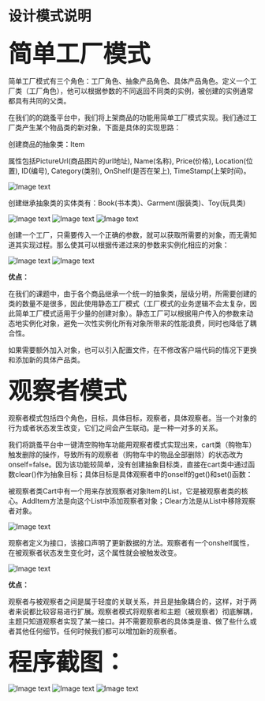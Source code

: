 # 设计模式说明

<font size=30><b> 简单工厂模式 </b></font>

简单工厂模式有三个角色：工厂角色、抽象产品角色、具体产品角色。定义一个工厂类（工厂角色），他可以根据参数的不同返回不同类的实例，被创建的实例通常都具有共同的父类。

在我们的的跳蚤平台中，我们将上架商品的功能用简单工厂模式实现。我们通过工厂类产生某个物品类的新对象，下面是具体的实现思路：

创建商品的抽象类：Item

属性包括PictureUrl(商品图片的url地址), Name(名称), Price(价格), Location(位置), ID(编号), Category(类别), OnShelf(是否在架上), TimeStamp(上架时间)。

![Image text](https://github.com/TantalizingPotato/FleaMarketOnCampus/blob/master/pics/Item_interface.png)

创建继承抽象类的实体类有：Book(书本类)、Garment(服装类)、Toy(玩具类)

![Image text](https://github.com/TantalizingPotato/FleaMarketOnCampus/blob/master/pics/Book_Item_class.png)
![Image text](https://github.com/TantalizingPotato/FleaMarketOnCampus/blob/master/pics/Garment_Item_class.png)
![Image text](https://github.com/TantalizingPotato/FleaMarketOnCampus/blob/master/pics/Toy_Item_class.png)

创建一个工厂，只需要传入一个正确的参数，就可以获取所需要的对象，而无需知道其实现过程。那么使其可以根据传递过来的参数来实例化相应的对象：

![Image text](https://github.com/TantalizingPotato/FleaMarketOnCampus/blob/master/pics/ItemFactory.png)
![Image text](https://github.com/TantalizingPotato/FleaMarketOnCampus/blob/master/pics/button1_click.png)

<b>优点：</b>

在我们的课题中，由于各个商品继承一个统一的抽象类，层级分明，所需要创建的类的数量不是很多，因此使用静态工厂模式（工厂模式的业务逻辑不会太复杂，因此简单工厂模式适用于少量的创建对象）。静态工厂可以根据用户传入的参数来动态地实例化对象，避免一次性实例化所有对象所带来的性能浪费，同时也降低了耦合性。

如果需要额外加入对象，也可以引入配置文件，在不修改客户端代码的情况下更换和添加新的具体产品类。


<font size=30><b> 观察者模式 </b></font>

观察者模式包括四个角色，目标，具体目标，观察者，具体观察者。当一个对象的行为或者状态发生改变，它们之间会产生联动。是一种一对多的关系。

我们将跳蚤平台中一键清空购物车功能用观察者模式实现出来，cart类（购物车）触发删除的操作，导致所有的观察者（购物车中的物品全部删除）的状态改为onself=false。因为该功能较简单，没有创建抽象目标类，直接在cart类中通过函数clear()作为抽象目标；具体目标是具体观察者中的onself的get()和set()函数：

被观察者类Cart中有一个用来存放观察者对象Item的List，它是被观察者类的核心。AddItem方法是向这个List中添加观察者对象；Clear方法是从List中移除观察者对象。

![Image text](https://github.com/TantalizingPotato/FleaMarketOnCampus/blob/master/pics/Cart_Observed.png)

观察者定义为接口，该接口声明了更新数据的方法。观察者有一个onshelf属性，在被观察者状态发生变化时，这个属性就会被触发改变。

![Image text](https://github.com/TantalizingPotato/FleaMarketOnCampus/blob/master/pics/OnShelf.png)

<b>优点：</b>

观察者与被观察者之间是属于轻度的关联关系，并且是抽象耦合的，这样，对于两者来说都比较容易进行扩展。观察者模式将观察者和主题（被观察者）彻底解耦，主题只知道观察者实现了某一接口。并不需要观察者的具体类是谁、做了些什么或者其他任何细节。任何时候我们都可以增加新的观察者。

<font size=30><b>程序截图：</b></font>

![Image text](https://github.com/TantalizingPotato/FleaMarketOnCampus/blob/master/pics/PrintScreen_1.png)
![Image text](https://github.com/TantalizingPotato/FleaMarketOnCampus/blob/master/pics/PrintScreen_2.png)
![Image text](https://github.com/TantalizingPotato/FleaMarketOnCampus/blob/master/pics/PrintScreen_3.png)
